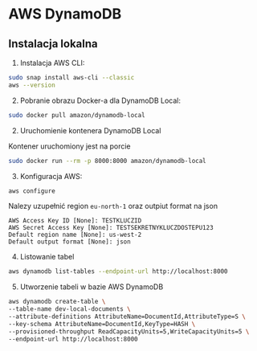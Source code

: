 # AWS DynamoDB

## Instalacja lokalna

1. Instalacja AWS CLI:

```sh
sudo snap install aws-cli --classic
aws --version
```

2. Pobranie obrazu Docker-a dla DynamoDB Local:
   
```sh
sudo docker pull amazon/dynamodb-local
```

2. Uruchomienie kontenera DynamoDB Local

Kontener uruchomiony jest na porcie 
```bash
sudo docker run --rm -p 8000:8000 amazon/dynamodb-local
```

3. Konfiguracja AWS:

```bash
aws configure
```

Nalezy uzupełnić region ``` eu-north-1 ``` oraz outpiut format na json

```
AWS Access Key ID [None]: TESTKLUCZID
AWS Secret Access Key [None]: TESTSEKRETNYKLUCZDOSTEPU123
Default region name [None]: us-west-2
Default output format [None]: json
```

4. Listowanie tabel

```bash
aws dynamodb list-tables --endpoint-url http://localhost:8000
```

5. Utworzenie tabeli w bazie AWS DynamoDB

```bash
aws dynamodb create-table \
--table-name dev-local-documents \
--attribute-definitions AttributeName=DocumentId,AttributeType=S \
--key-schema AttributeName=DocumentId,KeyType=HASH \
--provisioned-throughput ReadCapacityUnits=5,WriteCapacityUnits=5 \
--endpoint-url http://localhost:8000
```